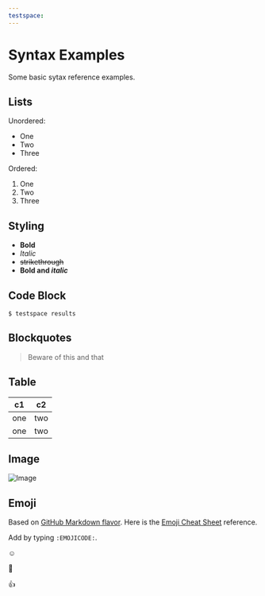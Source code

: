 ```yaml
---
testspace:
---
```


# Syntax Examples
Some basic sytax reference examples.

## Lists

Unordered:
* One
* Two
* Three

Ordered:
1. One
3. Two
2. Three

## Styling 

* **Bold**
* *Italic*
* ~~strikethrough~~
* **Bold and _italic_**

## Code Block

```
$ testspace results
```

## Blockquotes

> Beware of this and that

## Table 

c1  | c2 
----|----
one | two
one | two 

## Image

![Image](/images/states.png "States image")

## Emoji
Based on [GitHub Markdown flavor](https://help.github.com/en/github/writing-on-github/basic-writing-and-formatting-syntax#using-emoji). Here is the [Emoji Cheat Sheet](https://www.webfx.com/tools/emoji-cheat-sheet/) reference. 

Add by typing `:EMOJICODE:`. 

:relaxed:

:eyes:

:+1:
